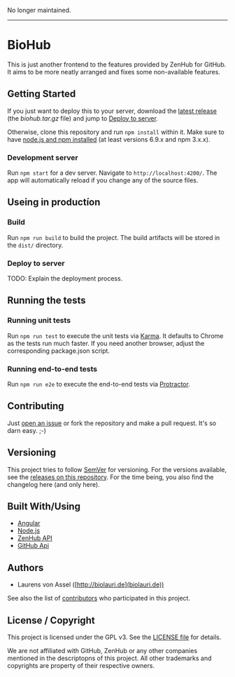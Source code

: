 No longer maintained.

---

# BioHub

This is just another frontend to the features provided by ZenHub for GitHub. It aims to be more neatly arranged and fixes some non-available features.

## Getting Started

If you just want to deploy this to your server, download the [latest release](https://github.com/biolauri/bioHub/releases) (the *biohub.tar.gz* file) and jump to [Deploy to server](#deploy-to-server).

Otherwise, clone this repository and run `npm install` within it. Make sure to have [node.js and npm installed](https://nodejs.org/en/download/) (at least versions 6.9.x and npm 3.x.x).

### Development server

Run `npm start` for a dev server. Navigate to `http://localhost:4200/`. The app will automatically reload if you change any of the source files.

## Useing in productíon

### Build

Run `npm run build` to build the project. The build artifacts will be stored in the `dist/` directory.

### Deploy to server

TODO: Explain the deployment process.

## Running the tests

### Running unit tests

Run `npm run test` to execute the unit tests via [Karma](https://karma-runner.github.io). It defaults to Chrome as the tests run much faster. If you need another browser, adjust the corresponding package.json script.

### Running end-to-end tests

Run `npm run e2e` to execute the end-to-end tests via [Protractor](http://www.protractortest.org/).

## Contributing

Just [open an issue](https://github.com/biolauri/bioHub/issues/new) or fork the repository and make a pull request. It's so darn easy. ;-)

## Versioning

This project tries to follow [SemVer](http://semver.org) for versioning. For the versions available, see the [releases on this repository](https://github.com/biolauri/bioHub/releases). For the time being, you also find the changelog here (and only here).

## Built With/Using

* [Angular](https://angular.io)
* [Node.js](https://nodejs.org)
* [ZenHub API](https://github.com/ZenHubIO/API)
* [GitHub Api](https://developer.github.com/)

## Authors

* Laurens von Assel ([http://biolauri.de](biolauri.de))

See also the list of [contributors](https://github.com/biolauri/bioHub/graphs/contributors) who participated in this project.

## License / Copyright

This project is licensed under the GPL v3. See the [LICENSE file](./LICENSE) for details.

We are not affiliated with GitHub, ZenHub or any other companies mentioned in the descriptopns of this project. All other trademarks and copyrights are property of their respective owners.

